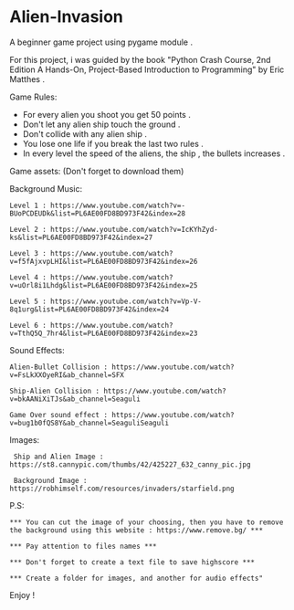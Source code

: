 # Alien-Invasion
A beginner game project using pygame module .

For this project, i was guided by the book "Python Crash Course, 2nd Edition A Hands-On, Project-Based Introduction to Programming" by Eric Matthes .


Game Rules:
  * For every alien you shoot you get 50 points .
  * Don't let any alien ship touch the ground .
  * Don't collide with any alien ship .
  * You lose one life if you break the last two rules .
  * In every level the speed of the aliens, the ship , the bullets increases .
 
Game assets: (Don't forget to download them)
  
  Background Music:
  
    Level 1 : https://www.youtube.com/watch?v=-BUoPCDEUDk&list=PL6AE00FD8BD973F42&index=28
  
    Level 2 : https://www.youtube.com/watch?v=IcKYhZyd-ks&list=PL6AE00FD8BD973F42&index=27
  
    Level 3 : https://www.youtube.com/watch?v=f5fAjxvpLHI&list=PL6AE00FD8BD973F42&index=26
  
    Level 4 : https://www.youtube.com/watch?v=uOrl8i1Lhdg&list=PL6AE00FD8BD973F42&index=25
  
    Level 5 : https://www.youtube.com/watch?v=Vp-V-8q1urg&list=PL6AE00FD8BD973F42&index=24
  
    Level 6 : https://www.youtube.com/watch?v=TthQ5Q_7hr4&list=PL6AE00FD8BD973F42&index=23
  
  Sound Effects:
  
    Alien-Bullet Collision : https://www.youtube.com/watch?v=FsLkXXOyeRI&ab_channel=SFX
  
    Ship-Alien Collision : https://www.youtube.com/watch?v=bkAANiXiTJs&ab_channel=Seaguli 
    
    Game Over sound effect : https://www.youtube.com/watch?v=bug1b0fQS8Y&ab_channel=SeaguliSeaguli
  
  Images:
  
     Ship and Alien Image : https://st8.cannypic.com/thumbs/42/425227_632_canny_pic.jpg
    
     Background Image : https://robhimself.com/resources/invaders/starfield.png
  
 P.S:
    
    *** You can cut the image of your choosing, then you have to remove the background using this website : https://www.remove.bg/ ***
    
    *** Pay attention to files names ***
    
    *** Don't forget to create a text file to save highscore ***
    
    *** Create a folder for images, and another for audio effects"


Enjoy !
